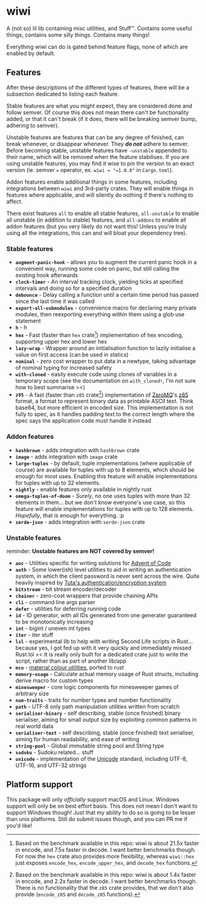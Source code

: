 # wiwi

A (not so) lil lib containing misc utilities, and Stuff™. Contains some useful things, contains some silly things. Contains many things!

Everything wiwi can do is gated behind feature flags, none of which are enabled by default.

## Features

After these descriptions of the different types of features, there will be a subsection dedicated to listing each feature.

Stable features are what you might expect, they are considered done and follow semver. Of course this does not mean there can't be functionality added, or that it can't break (if it does, there will be breaking semver bump, adhering to semver).

Unstable features are features that can be any degree of finished, can break whenever, or disappear whenever. They **_do not_** adhere to semver. Before becoming stable, unstable features have `-unstable` appended to their name, which will be removed when the feature stabilises. If you are using unstable features, you may find it wise to pin the version to an exact version (ie. semver `=` operator, ex. `wiwi = "=1.0.0"` in `Cargo.toml`).

Addon features enable additional things in some features, including integrations between `wiwi` and 3rd-party crates. They will enable things in features where applicable, and will silently do nothing if there's nothing to affect.

There exist features `all` to enable all stable features, `all-unstable` to enable all unstable (in addition to stable) features, and `all-addons` to enable all addon features (but you very likely do not want this! Unless you're truly using all the integrations, this can and will bloat your dependency tree).

<!-- ----- start autogenerated region (see gen-features script) ----- -->

### Stable features

- **`augment-panic-hook`** - allows you to augment the current panic hook in a convenient way, running some code on panic, but still calling the existing hook afterwards
- **`clock-timer`** - An interval tracking clock, yielding ticks at specified intervals and doing so for a specified duration
- **`debounce`** - Delay calling a function until a certain time period has passed since the last time it was called
- **`export-all-submodules`** - convenience macro for declaring many private modules, then reexporting everything within them using a glob use statement
- **`h`** - h
- **`hex`** - Fast (faster than `hex` crate[^1]) implementation of hex encoding, supporting upper hex and lower hex
- **`lazy-wrap`** - Wrapper around an initialisation function to lazily initialise a value on first access (can be used in statics)
- **`nominal`** - zero cost wrapper to put data in a newtype, taking advantage of nominal typing for increased safety
- **`with-cloned`** - easily execute code using clones of variables in a temporary scope (see the documentation on `with_cloned!`, I'm not sure how to best summarise ><)
- **`z85`** - A fast (faster than `z85` crate[^2]) implementation of [ZeroMQ]'s [z85] format, a format to represent binary data as printable ASCII text. Think base64, but more efficient in encoded size. This implementation is not fully to spec, as it handles padding text to the correct length where the spec says the application code must handle it instead

### Addon features

- **`hashbrown`** - adds integration with `hashbrown` crate
- **`image`** - adds integration with `image` crate
- **`large-tuples`** - by default, tuple implementations (where applicable of course) are available for tuples with up to 8 elements, which should be enough for most uses. Enabling this feature will enable implementations for tuples with up to 32 elements.
- **`nightly`** - enable features only available in nightly rust
- **`omega-tuples-of-doom`** - _Surely_, no one uses tuples with more than 32 elements in them... but we don't know everyone's use case, so this feature will enable implementations for tuples with up to 128 elements. _Hopefully_, that is enough for everything. :p
- **`serde-json`** - adds integration with `serde-json` crate

### Unstable features

reminder: **Unstable features are NOT covered by semver!**

- **`aoc`** - Utilities specific for writing solutions for [Advent of Code](https://adventofcode.com)
- **`auth`** - Some lower(ish) level utilities to aid in writing an authentication system, in which the client password is never sent across the wire. Quite heavily inspired by [Tuta's authentication/encryption system](https://tuta.com/nl/encryption)
- **`bitstream`** - bit stream encoder/decoder
- **`chainer`** - zero-cost wrappers that provide chaining APIs
- **`cli`** - command line args parser
- **`defer`** - utilities for deferring running code
- **`id`** - ID generator, with all IDs generated from one generater guaranteed to be monotonically increasing
- **`int`** - bigint / uneven int types
- **`iter`** - iter stuff
- **`lsl`** - experimental lib to help with writing Second Life scripts in Rust... because yes, I got fed up with it very quickly and immediately missed Rust lol >< It is really only built for a dedicated crate just to write the script, rather than as part of another lib/app
- **`mcu`** - [material colour utilities](https://github.com/material-foundation/material-color-utilities), ported to rust
- **`memory-usage`** - Calculate actual memory usage of Rust structs, including derive macro for custom types
- **`minesweeper`** - core logic components for minesweeper games of arbitrary size
- **`num-traits`** - traits for number types and number functionality
- **`path`** - UTF-8 only path manipulation utilities written from scratch
- **`serialiser-binary`** - self describing, stable (once finished) binary serialiser, aiming for small output size by exploiting common patterns in real world data
- **`serialiser-text`** - self describing, stable (once finished) text serialiser, aiming for human readability, and ease of writing
- **`string-pool`** - Global immutable string pool and String type
- **`sudoku`** - Sudoku related... stuff
- **`unicode`** - implementation of the [Unicode](https://home.unicode.org) standard, including UTF-8, UTF-16, and UTF-32 strings

<!-- ----- end autogenerated region ----- -->

## Platform support

This package will only _officially_ support macOS and Linux. Windows support will only be on best effort basis. This does not mean I don't want to support Windows though! Just that my ability to do so is going to be lesser than unix platforms. Still do submit issues though, and you can PR me if you'd like!

[zeromq]: https://zeromq.org
[z85]: https://rfc.zeromq.org/spec/32

[^1]: Based on the benchmark available in this repo: wiwi is about 21.5x faster in encode, and 7.5x faster in decode. I want better benchmarks though. For now the `hex` crate also provides more flexibility, whereas `wiwi::hex` just exposes `encode_hex`, `encode_upper_hex`, and `decode_hex` functions.
[^2]: Based on the benchmark available in this repo: wiwi is about 1.4x faster in encode, and 2.2x faster in decode. I want better benchmarks though. There is no functionality that the `z85` crate provides, that we don't also provide (`encode_z85` and `decode_z85` functions).

